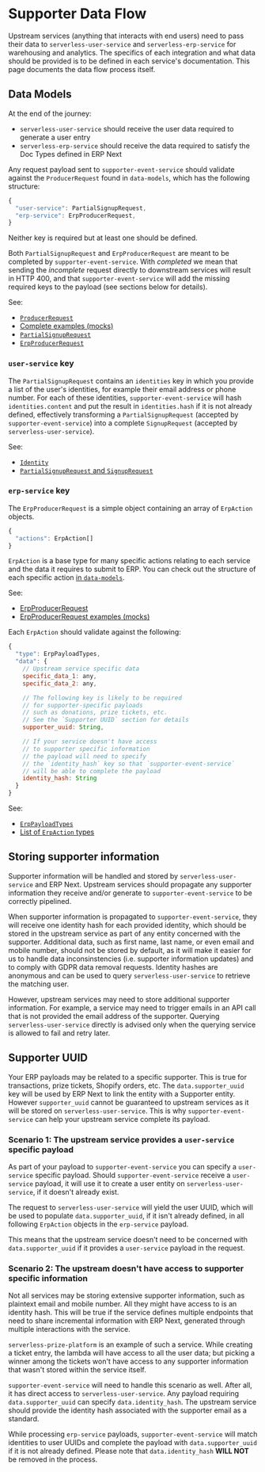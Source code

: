 # Supporter Data Flow

Upstream services (anything that interacts with end users) need to pass their data to `serverless-user-service` and `serverless-erp-service` for warehousing and analytics. The specifics of each integration and what data should be provided is to be defined in each service's documentation. This page documents the data flow process itself.

## Data Models

At the end of the journey:

- `serverless-user-service` should receive the user data required to generate a user entry
- `serverless-erp-service` should receive the data required to satisfy the Doc Types defined in ERP Next

Any request payload sent to `supporter-event-service` should validate against the `ProducerRequest` found in `data-models`, which has the following structure:

```javascript
{
  "user-service": PartialSignupRequest,
  "erp-service": ErpProducerRequest,
}
```

Neither key is required but at least one should be defined.

Both `PartialSignupRequest` and `ErpProducerRequest` are meant to be completed by `supporter-event-service`. With _completed_ we mean that sending the _incomplete_ request directly to downstream services will result in HTTP 400, and that `supporter-event-service` will add the missing required keys to the payload (see sections below for details).

See:
- [`ProducerRequest`](https://github.com/comicrelief/data-models/blob/master/src/schemas/supporter-events/models/requests/ProducerRequest.ts)
- [Complete examples (mocks)](https://github.com/comicrelief/data-models/blob/master/src/schemas/supporter-events/mocks/requests/ProducerRequest.mock.ts)
- [`PartialSignupRequest`](https://github.com/comicrelief/data-models/blob/master/src/schemas/user-service/models/requests/SignupRequest.ts)
- [`ErpProducerRequest`](https://github.com/comicrelief/data-models/blob/master/src/schemas/erp/models/requests/ProducerRequest.ts)

### `user-service` key

The `PartialSignupRequest` contains an `identities` key in which you provide a list of the user's identities, for example their email address or phone number. For each of these identities, `supporter-event-service` will hash `identities.content` and put the result in `identities.hash` if it is not already defined, effectively transforming a `PartialSignupRequest` (accepted by `supporter-event-service`) into a complete `SignupRequest` (accepted by `serverless-user-service`).

See:
- [`Identity`](https://github.com/comicrelief/data-models/blob/master/src/schemas/user-service/models/Identity.ts)
- [`PartialSignupRequest` and `SignupRequest`](https://github.com/comicrelief/data-models/blob/master/src/schemas/user-service/models/requests/SignupRequest.ts)

### `erp-service` key

The `ErpProducerRequest` is a simple object containing an array of `ErpAction` objects.

```javascript
{
  "actions": ErpAction[]
}
```

`ErpAction` is a base type for many specific actions relating to each service and the data it requires to submit to ERP. You can check out the structure of each specific action [in `data-models`](https://github.com/comicrelief/data-models/tree/master/src/schemas/erp/models/actions).

See:
- [ErpProducerRequest](https://github.com/comicrelief/data-models/blob/master/src/schemas/erp/models/requests/ProducerRequest.ts)
- [ErpProducerRequest examples (mocks)](https://github.com/comicrelief/data-models/blob/master/src/schemas/supporter-events/mocks/requests/ProducerRequest.mock.ts)

Each `ErpAction` should validate against the following:

```javascript
{
  "type": ErpPayloadTypes,
  "data": {
    // Upstream service specific data
    specific_data_1: any,
    specific_data_2: any,

    // The following key is likely to be required
    // for supporter-specific payloads
    // such as donations, prize tickets, etc.
    // See the `Supporter UUID` section for details
    supporter_uuid: String,

    // If your service doesn't have access
    // to supporter specific information
    // the payload will need to specify
    // the `identity_hash` key so that `supporter-event-service`
    // will be able to complete the payload
    identity_hash: String
  }
}
```

See:
- [`ErpPayloadTypes`](https://github.com/comicrelief/data-models/blob/master/src/schemas/erp/models/common.ts#ErpPayloadTypes)
- [List of `ErpAction` types](https://github.com/comicrelief/data-models/tree/master/src/schemas/erp/models/actions)

## Storing supporter information

Supporter information will be handled and stored by `serverless-user-service` and ERP Next. Upstream services should propagate any supporter information they receive and/or generate to `supporter-event-service` to be correctly pipelined.

When supporter information is propagated to `supporter-event-service`, they will receive one identity hash for each provided identity, which should be stored in the upstream service as part of any entity concerned with the supporter. Additional data, such as first name, last name, or even email and mobile number, should not be stored by default, as it will make it easier for us to handle data inconsinstencies (i.e. supporter information updates) and to comply with GDPR data removal requests. Identity hashes are anonymous and can be used to query `serverless-user-service` to retrieve the matching user.

However, upstream services may need to store additional supporter information. For example, a service may need to trigger emails in an API call that is not provided the email address of the supporter. Querying `serverless-user-service` directly is advised only when the querying service is allowed to fail and retry later.

## Supporter UUID

Your ERP payloads may be related to a specific supporter. This is true for transactions, prize tickets, Shopify orders, etc. The `data.supporter_uuid` key will be used by ERP Next to link the entity with a Supporter entity. However `supporter_uuid` cannot be guaranteed to upstream services as it will be stored on `serverless-user-service`. This is why `supporter-event-service` can help your upstream service complete its payload.

### Scenario 1: The upstream service provides a `user-service` specific payload

As part of your payload to `supporter-event-service` you can specify a `user-service` specific payload. Should `supporter-event-service` receive a `user-service` payload, it will use it to create a user entity on `serverless-user-service`, if it doesn't already exist.

The request to `serverless-user-service` will yield the user UUID, which will be used to populate `data.supporter_uuid`, if it isn't already defined, in all following `ErpAction` objects in the `erp-service` payload.

This means that the upstream service doesn't need to be concerned with `data.supporter_uuid` if it provides a `user-service` payload in the request.

### Scenario 2: The upstream doesn't have access to supporter specific information

Not all services may be storing extensive supporter information, such as plaintext email and mobile number. All they might have access to is an identity hash. This will be true if the service defines multiple endpoints that need to share incremental information with ERP Next, generated through multiple interactions with the service.

`serverless-prize-platform` is an example of such a service. While creating a ticket entry, the lambda will have access to all the user data; but picking a winner among the tickets won't have access to any supporter information that wasn't stored within the service itself.

`supporter-event-service` will need to handle this scenario as well. After all, it has direct access to `serverless-user-service`. Any payload requiring `data.supporter_uuid` can specify `data.identity_hash`. The upstream service should provide the identity hash associated with the supporter email as a standard.

While processing `erp-service` payloads, `supporter-event-service` will match identities to user UUIDs and complete the payload with `data.supporter_uuid` if it is not already defined. Please note that `data.identity_hash` **WILL NOT** be removed in the process.

